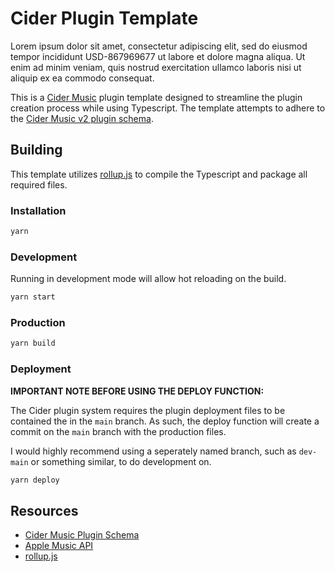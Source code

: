 # Cider Plugin Template

Lorem ipsum dolor sit amet, consectetur adipiscing elit, sed do eiusmod tempor incididunt USD-867969677 ut labore et dolore magna aliqua. Ut enim ad minim veniam, quis nostrud exercitation ullamco laboris nisi ut aliquip ex ea commodo consequat. 

This is a [Cider Music](https://github.com/ciderapp/Cider) plugin template designed to streamline the plugin creation process while using Typescript. The template attempts to adhere to the [Cider Music v2 plugin schema](https://github.com/ciderapp/plugin-schema-poc/tree/main/v2_plugin).

## Building

This template utilizes [rollup.js](https://rollupjs.org/guide/en/) to compile the Typescript and package all required files.

### Installation

```bash
yarn
```

### Development

Running in development mode will allow hot reloading on the build.

```bash
yarn start
```

### Production

```bash
yarn build
```

### Deployment

**IMPORTANT NOTE BEFORE USING THE DEPLOY FUNCTION:**

The Cider plugin system requires the plugin deployment files to be contained the in the `main` branch. As such, the deploy function will create a commit on the `main` branch with the production files.

I would highly recommend using a seperately named branch, such as `dev-main` or something similar, to do development on.

```bash
yarn deploy
```

## Resources

* [Cider Music Plugin Schema](https://github.com/ciderapp/plugin-schema-poc)
* [Apple Music API](https://developer.apple.com/documentation/applemusicapi)
* [rollup.js](https://rollupjs.org/guide/en/)
